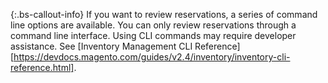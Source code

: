 {:.bs-callout-info}
If you want to review reservations, a series of command line options are available. You can only review reservations through a command line interface. Using CLI commands may require developer assistance. See [Inventory Management CLI Reference][https://devdocs.magento.com/guides/v2.4/inventory/inventory-cli-reference.html].

